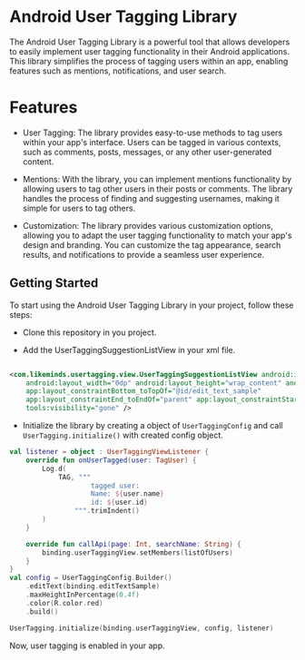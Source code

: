 # Android User Tagging Library

The Android User Tagging Library is a powerful tool that allows developers to easily implement user
tagging functionality in their Android applications. This library simplifies the process of tagging
users within an app, enabling features such as mentions, notifications, and user search.

# Features

- User Tagging: The library provides easy-to-use methods to tag users within your app's interface.
  Users can be tagged in various contexts, such as comments, posts, messages, or any other
  user-generated content.

- Mentions: With the library, you can implement mentions functionality by allowing users to tag
  other users in their posts or comments. The library handles the process of finding and suggesting
  usernames, making it simple for users to tag others.

- Customization: The library provides various customization options, allowing you to adapt the user
  tagging functionality to match your app's design and branding. You can customize the tag
  appearance, search results, and notifications to provide a seamless user experience.

## Getting Started

To start using the Android User Tagging Library in your project, follow these steps:

- Clone this repository in you project.

- Add the UserTaggingSuggestionListView in your xml file.

```xml

<com.likeminds.usertagging.view.UserTaggingSuggestionListView android:id="@+id/user_tagging_view"
    android:layout_width="0dp" android:layout_height="wrap_content" android:translationZ="5dp"
    app:layout_constraintBottom_toTopOf="@id/edit_text_sample"
    app:layout_constraintEnd_toEndOf="parent" app:layout_constraintStart_toStartOf="parent"
    tools:visibility="gone" />
```

- Initialize the library by creating a object of `UserTaggingConfig` and
  call `UserTagging.initialize()` with created config object.

```kotlin
val listener = object : UserTaggingViewListener {
    override fun onUserTagged(user: TagUser) {
        Log.d(
            TAG, """
                    tagged user: 
                    Name: ${user.name}
                    id: ${user.id}
                """.trimIndent()
        )
    }

    override fun callApi(page: Int, searchName: String) {
        binding.userTaggingView.setMembers(listOfUsers)
    }
}
val config = UserTaggingConfig.Builder()
    .editText(binding.editTextSample)
    .maxHeightInPercentage(0.4f)
    .color(R.color.red)
    .build()

UserTagging.initialize(binding.userTaggingView, config, listener)
```

Now, user tagging is enabled in your app.
